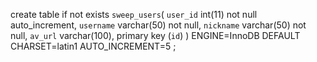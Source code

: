 create table if not exists `sweep_users`(
    `user_id` int(11) not null auto_increment,
    `username` varchar(50) not null,
    `nickname`  varchar(50) not null,
    `av_url` varchar(100),
    primary key (`id`)
) ENGINE=InnoDB DEFAULT CHARSET=latin1 AUTO_INCREMENT=5 
;